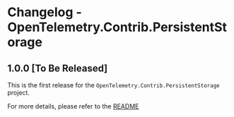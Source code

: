 # Changelog - OpenTelemetry.Contrib.PersistentStorage

## 1.0.0 [To Be Released]

This is the first release for the `OpenTelemetry.Contrib.PersistentStorage`
project.

For more details, please refer to the
[README](https://github.com/open-telemetry/opentelemetry-dotnet-contrib/blob/main/src/OpenTelemetry.Contrib.PersistentStorage/README.md)
